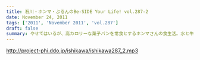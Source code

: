 ```yaml
---
title: 石川・ホンマ・ぶるんのBe-SIDE Your Life! vol.287-2
date: November 24, 2011
tags: ['2011', 'November 2011', 'vol.287']
draft: false
summary: やせてはいるが、高カロリーな菓子パンを常食とするホンマさんの食生活。水と牛乳を交互に飲みながら収録が進行している～～～なぞの食生活である。NAMAE
---
```


http://project-phi.ddo.jp/ishikawa/ishikawa287_2.mp3